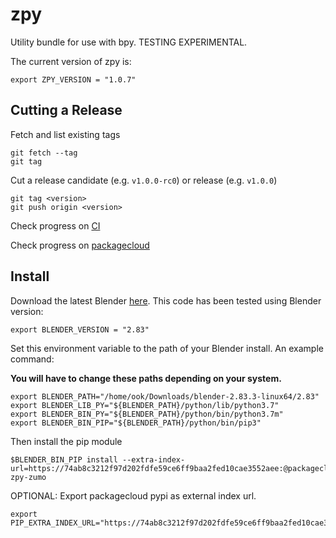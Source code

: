 # zpy

Utility bundle for use with bpy. TESTING EXPERIMENTAL.

The current version of zpy is:

```
export ZPY_VERSION = "1.0.7"
```

## Cutting a Release

Fetch and list existing tags

```
git fetch --tag
git tag
```

Cut a release candidate (e.g. `v1.0.0-rc0`) or release (e.g. `v1.0.0`)

```
git tag <version>
git push origin <version>
```

Check progress on [CI](https://app.circleci.com/pipelines/github/ZumoLabs/zpy)

Check progress on [packagecloud](https://packagecloud.io/zumolabs/pypi)

## Install

Download the latest Blender [here](https://www.blender.org/download/). This code has been tested using Blender version:

```
export BLENDER_VERSION = "2.83"
```

Set this environment variable to the path of your Blender install. An example command:

**You will have to change these paths depending on your system.**

```
export BLENDER_PATH="/home/ook/Downloads/blender-2.83.3-linux64/2.83"
export BLENDER_LIB_PY="${BLENDER_PATH}/python/lib/python3.7"
export BLENDER_BIN_PY="${BLENDER_PATH}/python/bin/python3.7m"
export BLENDER_BIN_PIP="${BLENDER_PATH}/python/bin/pip3"
```

Then install the pip module

```
$BLENDER_BIN_PIP install --extra-index-url=https://74ab8c3212f97d202fdfe59ce6ff9baa2fed10cae3552aee:@packagecloud.io/zumolabs/pypi/pypi/simple zpy-zumo
```

OPTIONAL: Export packagecloud pypi as external index url.

```
export PIP_EXTRA_INDEX_URL="https://74ab8c3212f97d202fdfe59ce6ff9baa2fed10cae3552aee:@packagecloud.io/zumolabs/pypi/pypi/simple"
```

